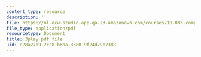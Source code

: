 ```yaml
---
content_type: resource
description: ''
file: https://ol-ocw-studio-app-qa.s3.amazonaws.com/courses/18-085-computational-science-and-engineering-i-fall-2008/e28a27a92cc8b6ba33809f24d79b7388_ZOBgPxmXeVM.pdf
file_type: application/pdf
resourcetype: Document
title: 3play pdf file
uid: e28a27a9-2cc8-b6ba-3380-9f24d79b7388
---
```

